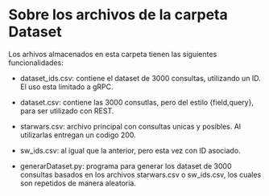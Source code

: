 # Sobre los archivos de la carpeta Dataset

Los arhivos almacenados en esta carpeta tienen las siguientes funcionalidades:

- dataset_ids.csv: contiene el dataset de 3000 consultas, utilizando un ID. El uso esta limitado a gRPC.

- dataset.csv: contiene las 3000 consutlas, pero del estilo {field,query}, para ser utilizado con REST.

- starwars.csv: archivo principal con consultas unicas y posibles. Al utilizarlas entregan un codigo 200.

- sw_ids.csv: al igual que la anterior, pero esta vez con ID asociado.

- generarDataset.py: programa para generar los dataset de 3000 consultas basados en los archivos starwars.csv o sw_ids.csv, los cuales son repetidos de manera aleatoria.